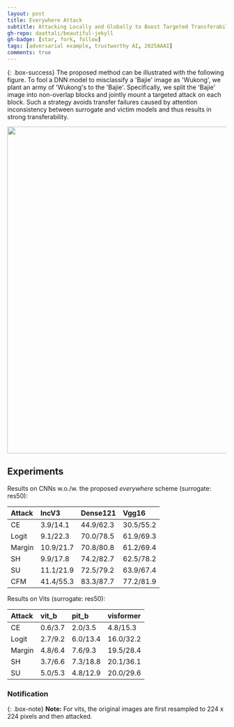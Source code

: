 ```yaml
---
layout: post
title: Everywhere Attack 
subtitle: Attacking Locally and Globally to Boost Targeted Transferability 
gh-repo: daattali/beautiful-jekyll
gh-badge: [star, fork, follow]
tags: [adversarial example, trustworthy AI, 2025AAAI]
comments: true
---
```


{: .box-success}
The proposed method can be illustrated with the following figure. To fool a DNN model to misclassify a 'Bajie' image as 'Wukong', we plant an army of 'Wukong's to the 'Bajie'. 
Specifically, we split the 'Bajie' image into non-overlap blocks and jointly mount a targeted attack on each block. 
Such a strategy avoids transfer failures caused by attention inconsistency between surrogate and victim models and thus results in strong transferability.

<div align=center>
  <img src="../../figs/2025AAAI_Fig1.png" width="750">
</div>

## Experiments

Results on CNNs w.o./w. the proposed *everywhere* scheme (surrogate: res50):

| Attack |  IncV3  | Dense121 | Vgg16 |
| :------| :-------- |:------- | :-------- |
| CE   | 3.9/14.1 | 44.9/62.3 | 30.5/55.2 |
| Logit| 9.1/22.3 | 70.0/78.5 | 61.9/69.3 |
| Margin| 10.9/21.7 | 70.8/80.8 | 61.2/69.4 |
| SH   | 9.9/17.8 | 74.2/82.7 | 62.5/78.2 |
| SU   | 11.1/21.9 | 72.5/79.2 | 63.9/67.4 |
| CFM   | 41.4/55.3 | 83.3/87.7 | 77.2/81.9 |

Results on Vits (surrogate: res50):

| Attack |  vit_b  | pit_b | visformer |
| :------| :-------- |:------- | :-------- |
| CE   | 0.6/3.7 | 2.0/3.5 | 4.8/15.3 |
| Logit| 2.7/9.2 | 6.0/13.4 | 16.0/32.2 |
| Margin| 4.8/6.4 | 7.6/9.3 | 19.5/28.4 |
| SH   | 3.7/6.6 | 7.3/18.8 | 20.1/36.1 |
| SU   | 5.0/5.3 | 4.8/12.9 | 20.0/29.6 |

### Notification

{: .box-note}
**Note:** For vits, the original images are first resampled to 224 x 224 pixels and then attacked.





